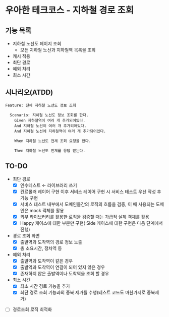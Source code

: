 # 우아한 테크코스 - 지하철 경로 조회

## 기능 목록
- 지하철 노선도 페이지 조회
    - 모든 지하철 노선과 지하철역 목록을 조회
- 캐시 적용
- 최단 경로
- 예외 처리
- 최소 시간

## 시나리오(ATDD)

````gherkin
Feature: 전체 지하철 노선도 정보 조회

  Scenario: 지하철 노선도 정보 조회를 한다.
    Given 지하철역이 여러 개 추가되어있다.
    And 지하철 노선이 여러 개 추가되어있다.
    And 지하철 노선에 지하철역이 여러 개 추가되어있다.
    
    When 지하철 노선도 전체 조회 요청을 한다.
    
    Then 지하철 노선도 전체를 응답 받는다.
````

## TO-DO

- 최단 경로
    -[x] 인수테스트 ← 라이브러리 쓰기
    -[x] 컨르롤러 레이어 구현 이후 서비스 레이어 구현 시 서비스 테스트 우선 작성 후 기능 구현
    -[x] 서비스 테스트 내부에서 도메인들간의 로직의 흐름을 검증, 이 때 사용되는 도메인은 mock 객체를 활용
    -[x] 외부 라이브러리를 활용한 로직을 검증할 때는 가급적 실제 객체를 활용
    -[x] Happy 케이스에 대한 부분만 구현( Side 케이스에 대한 구현은 다음 단계에서 진행)
    
- 경로 조회 화면
    -[x] 출발역과 도착역의 경로 정보 노출
    -[x] 총 소요시간, 정차역 등
    
- 예외 처리
    -[x] 출발역과 도착역이 같은 경우
    -[x] 출발역과 도착역이 연결이 되어 있지 않은 경우
    -[x] 존재하지 않은 출발역이나 도착역을 조회 할 경우
    
- 최소 시간
    -[x] 최소 시간 경로 기능을 추가
    -[x] 최단 경로 조회 기능과의 중복 제거를 수행(테스트 코드도 마찬가지로 중복제거)

-[ ] 경로조회 로직 최적화